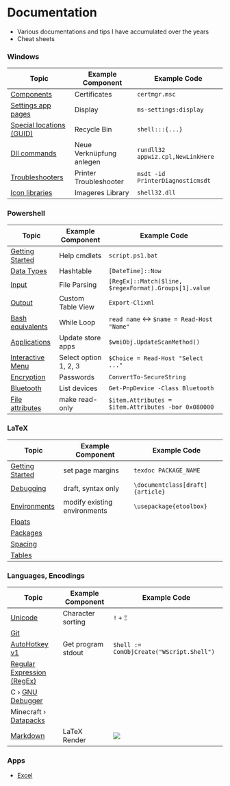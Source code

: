 # Documentation
- Various documentations and tips I have accumulated over the years
- Cheat sheets

### Windows

| Topic                                         | Example Component        | Example Code                      |
| --------------------------------------------- | ------------------------ | --------------------------------- |
| [Components](windows/components.md)           | Certificates             | `certmgr.msc`                     |
| [Settings app pages](windows/settings.md)     | Display                  | `ms-settings:display`             |
| [Special locations (GUID)](windows/guids.md)  | Recycle Bin              | `shell:::{...}`                   |
| [Dll commands](windows/dll.md)                | Neue Verknüpfung anlegen | `rundll32 appwiz.cpl,NewLinkHere` |
| [Troubleshooters](windows/troubleshooters.md) | Printer Troubleshooter   | `msdt -id PrinterDiagnosticmsdt`  |
| [Icon libraries](windows/icons.md)            | Imageres Library         | `shell32.dll`                     |


### Powershell

| Topic                                              | Example Component     | Example Code                                          |
| -------------------------------------------------- | --------------------- | ----------------------------------------------------- |
| [Getting Started](powershell/powershell.md)        | Help cmdlets          | `script.ps1.bat`                                      |
| [Data Types](powershell/data-types.md)             | Hashtable             | `[DateTime]::Now`                                     |
| [Input](powershell/input.md)                       | File Parsing          | `[RegEx]::Match($line, $regexFormat).Groups[1].value` |
| [Output](powershell/output.md)                     | Custom Table View     | `Export-Clixml`                                       |
| [Bash equivalents](powershell/bash-equivalents.md) | While Loop            | `read name` <-> `$name = Read-Host "Name"`            |
| [Applications](powershell/applications.md)         | Update store apps     | `$wmiObj.UpdateScanMethod()`                          |
| [Interactive Menu](powershell/menu.md)             | Select option 1, 2, 3 | `$Choice = Read-Host "Select ..."`                    |
| [Encryption](powershell/encryption.md)             | Passwords             | `ConvertTo-SecureString`                              |
| [Bluetooth](powershell/bluetooth.md)               | List devices          | `Get-PnpDevice -Class Bluetooth`                      |
| [File attributes](powershell/file-attributes.md)   | make read-only        | `$item.Attributes = $item.Attributes -bor 0x080000`   |


### LaTeX

| Topic                                 | Example Component            | Example Code                     |
| ------------------------------------- | ---------------------------- | -------------------------------- |
| [Getting Started](latex/latex.md)     | set page margins             | `texdoc PACKAGE_NAME`            |
| [Debugging](latex/debugging.md)       | draft, syntax only           | `\documentclass[draft]{article}` |
| [Environments](latex/environments.md) | modify existing environments | `\usepackage{etoolbox}`          |
| [Floats](latex/floats.md)             |                              |
| [Packages](latex/packages.md)         |                              |
| [Spacing](latex/spacing.md)           |                              |
| [Tables](latex/tables.md)             |                              |




### Languages, Encodings

| Topic                                            | Example Component  | Example Code                                                                      |
| ------------------------------------------------ | ------------------ | --------------------------------------------------------------------------------- |
| [Unicode](languages/unicode.md)                  | Character sorting  | `!` `+` `Ξ`                                                                       |
| [Git](languages/git.md)                          |
| [AutoHotkey v1](languages/autohotkey.md)         | Get program stdout | `Shell := ComObjCreate("WScript.Shell")`                                          |
| [Regular Expression (RegEx)](languages/regex.md) |
| C › [GNU Debugger](languages/gdb.md)             |
| Minecraft › [Datapacks](languages/minecraft.md)  |
| [Markdown](languages/markdown.md)                | LaTeX Render       | <img src="https://render.githubusercontent.com/render/math?math=\int_0^1{\pi^2}"> |


### Apps

- [Excel](apps/excel.md)


